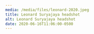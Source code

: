 ```yaml
---
media: /media/files/leonard-2020.jpeg
title: Leonard Suryajaya headshot
alt: Leonard Suryajaya headshot
date: 2020-06-16T11:06:00-0500
---
```

